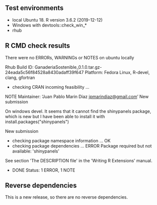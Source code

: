 ## Test environments
* local Ubuntu 18. R version 3.6.2 (2019-12-12)
* Windows with devtools::check_win_*
* rhub

## R CMD check results
There were no ERRORs, WARNINGs or NOTES on ubuntu locally


Rhub 
Build ID: 	GanaderiaSostenible_0.1.0.tar.gz-24eada5c56f84528a8430adaff39f647
Platform: 	Fedora Linux, R-devel, clang, gfortran
* checking CRAN incoming feasibility ... 

NOTE
Maintainer: ‘Juan Pablo Marin Diaz <jpmarindiaz@gmail.com>’
New submission



On windows devel. It seems that it cannot find the shinypanels package, which is new but I have been able to install it with install.packages("shinypanels")

New submission
* checking package namespace information ... OK
* checking package dependencies ... ERROR
Package required but not available: 'shinypanels'

See section 'The DESCRIPTION file' in the 'Writing R Extensions'
manual.
* DONE
Status: 1 ERROR, 1 NOTE




## Reverse dependencies

This is a new release, so there are no reverse dependencies.

